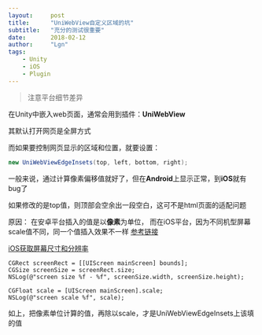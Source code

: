 ```yaml
---
layout:     post
title:      "UniWebView自定义区域的坑"
subtitle:   "充分的测试很重要"
date:       2018-02-12
author:     "Lgn"
tags:
    - Unity
    - iOS
    - Plugin
---
```


>注意平台细节差异


在Unity中嵌入web页面，通常会用到插件：**UniWebView**

其默认打开网页是全屏方式

而如果要控制网页显示的区域和位置，就要设置：
````c#
new UniWebViewEdgeInsets(top, left, bottom, right);
````
一般来说，通过计算像素偏移值就好了，但在**Android**上显示正常，到**iOS**就有bug了

如果修改的是top值，则顶部会空余出一段空白，这可不是html页面的适配问题

原因：
在安卓平台插入的值是以**像素**为单位，
而在iOS平台，因为不同机型屏幕scale值不同，同一个值插入效果不一样
[参考链接](http://blog.csdn.net/u012662020/article/details/48264171)

[iOS获取屏幕尺寸和分辨率](https://www.jianshu.com/p/1cba3a285811)

````objc
CGRect screenRect = [[UIScreen mainScreen] bounds];
CGSize screenSize = screenRect.size;
NSLog(@"screen size %f - %f", screenSize.width, screenSize.height);

CGFloat scale = [UIScreen mainScreen].scale;
NSLog(@"screen scale %f", scale);
````

如上，把像素单位计算的值，再除以scale，才是UniWebViewEdgeInsets上该填的值